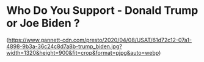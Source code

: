 # Who Do You Support - Donald Trump or Joe Biden ?

(https://www.gannett-cdn.com/presto/2020/04/08/USAT/61d72c12-07a1-4898-9b3a-36c24c8d7a8b-trump_biden.jpg?width=1320&height=900&fit=crop&format=pjpg&auto=webp)


